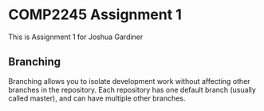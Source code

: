 # COMP2245 Assignment 1

This is Assignment 1 for Joshua Gardiner

## Branching

Branching allows you to isolate development work without
affecting other branches in the repository. Each repository
has one default branch (usually called master), and can have
multiple other branches.
